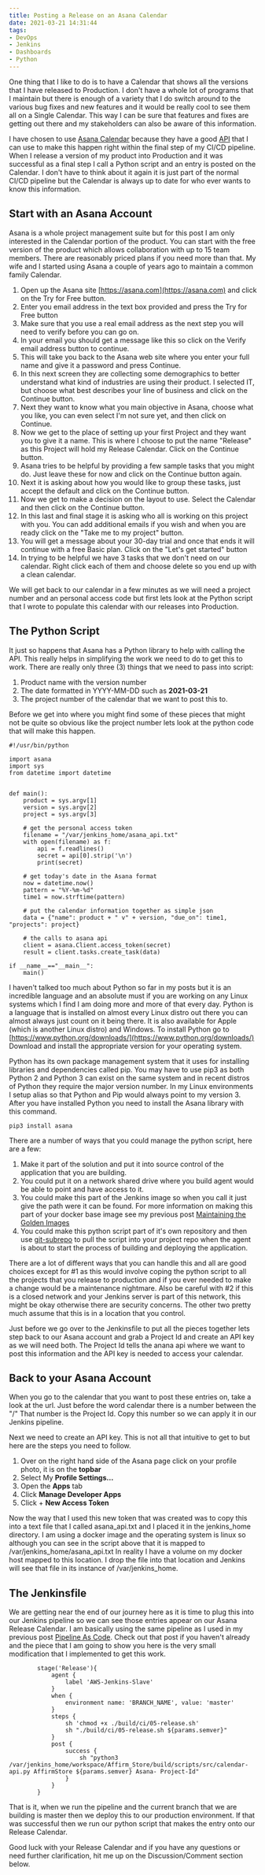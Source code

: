 ```yaml
---
title: Posting a Release on an Asana Calendar
date: 2021-03-21 14:31:44
tags:
- DevOps
- Jenkins
- Dashboards
- Python
---
```

One thing that I like to do is to have a Calendar that shows all the versions that I have released to Production.  I don't have a whole lot of programs that I maintain but there is enough of a variety that I do switch around to the various bug fixes and new features and it would be really cool to see them all on a Single Calendar.  This way I can be sure that features and fixes are getting out there and my stakeholders can also be aware of this information.

I have chosen to use [Asana Calendar](https://asana.com) because they have a good [API](https://en.wikipedia.org/wiki/API) that I can use to make this happen right within the final step of my CI/CD pipeline.  When I release a version of my product into Production and it was successful as a final step I call a Python script and an entry is posted on the Calendar.  I don't have to think about it again it is just part of the normal CI/CD pipeline but the Calendar is always up to date for who ever wants to know this information.

## Start with an Asana Account
Asana is a whole project management suite but for this post I am only interested in the Calendar portion of the product.  You can start with the free version of the product which allows collaboration with up to 15 team members.  There are reasonably priced plans if you need more than that.  My wife and I started using Asana a couple of years ago to maintain a common family Calendar.
1. Open up the Asana site [https://asana.com](https://asana.com) and click on the Try for Free button.
2. Enter you email address in the text box provided and press the Try for Free button
3. Make sure that you use a real email address as the next step you will need to verify before you can go on.
4. In your email you should get a message like this so click on the Verify email address button to continue.
5. This will take you back to the Asana web site where you enter your full name and give it a password and press Continue.
6. In this next screen they are collecting some demographics to better understand what kind of industries are using their product. I selected IT, but choose what best describes your line of business and click on the Continue button.
7. Next they want to know what you main objective in Asana, choose what you like, you can even select I'm not sure yet, and then click on Continue.
8. Now we get to the place of setting up your first Project and they want you to give it a name.  This is where I choose to put the name "Release" as this Project will hold my Release Calendar.  Click on the Continue button.
9. Asana tries to be helpful by providing a few sample tasks that you might do.  Just leave these for now and click on the Continue button again.
10. Next it is asking about how you would like to group these tasks, just accept the default and click on the Continue button.
11. Now we get to make a decision on the layout to use.  Select the Calendar and then click on the Continue button.
12. In this last and final stage it is asking who all is working on this project with you.  You can add additional emails if you wish and when you are ready click on the "Take me to my project" button.
13. You will get a message about your 30-day trial and once that ends it will continue with a free Basic plan.  Click on the "Let's get started" button
14. In trying to be helpful we have 3 tasks that we don't need on our calendar.  Right click each of them and choose delete so you end up with a clean calendar.

We will get back to our calendar in a few minutes as we will need a project number and an personal access code but first lets look at the Python script that I wrote to populate this calendar with our releases into Production.

## The Python Script
It just so happens that Asana has a Python library to help with calling the API.  This really helps in simplifying the work we need to do to get this to work.  There are really only three (3) things that we need to pass into script:
1. Product name with the version number
2. The date formatted in YYYY-MM-DD such as **2021-03-21**
3. The project number of the calendar that we want to post this to.

Before we get into where you might find some of these pieces that might not be quite so obvious like the project number lets look at the python code that will make this happen.
```
#!/usr/bin/python

import asana
import sys
from datetime import datetime


def main():
    product = sys.argv[1]
    version = sys.argv[2]
    project = sys.argv[3]

    # get the personal access token
    filename = "/var/jenkins_home/asana_api.txt"
    with open(filename) as f:
        api = f.readlines()
        secret = api[0].strip('\n')
        print(secret)

    # get today's date in the Asana format
    now = datetime.now()
    pattern = "%Y-%m-%d"
    time1 = now.strftime(pattern)

    # put the calendar information together as simple json
    data = {"name": product + " v" + version, "due_on": time1, "projects": project}
    
    # the calls to asana api    
    client = asana.Client.access_token(secret)
    result = client.tasks.create_task(data)

if __name__=="__main__":
    main()
```
I haven't talked too much about Python so far in my posts but it is an incredible language and an absolute must if you are working on any Linux systems which I find I am doing more and more of that every day.  Python is a language that is installed on almost every Linux distro out there you can almost always just count on it being there.  It is also available for Apple (which is another Linux distro) and Windows.  To install Python go to [https://www.python.org/downloads/](https://www.python.org/downloads/)  Download and install the appropriate version for your operating system.

Python has its own package management system that it uses for installing libraries and dependencies called pip.  You may have to use pip3 as both Python 2 and Python 3 can exist on the same system and in recent distros of Python they require the major version number.  In my Linux environments I setup alias so that Python and Pip would always point to my version 3.  After you have installed Python you need to install the Asana library with this command.
```
pip3 install asana
```
There are a number of ways that you could manage the python script, here are a few:
1. Make it part of the solution and put it into source control of the application that you are building.
2. You could put it on a network shared drive where you build agent would be able to point and have access to it.
3. You could make this part of the Jenkins image so when you call it just give the path were it can be found.  For more information on making this part of your docker base image see my previous post [Maintaining the Golden Images](/2020/10/Maintaining-the-Golden-Images/)
4. You could make this python script part of it's own repository and then use [git-subrepo](https://github.com/git-commands/git-subrepo#readme) to pull the script into your project repo when the agent is about to start the process of building and deploying the application.

There are a lot of different ways that you can handle this and all are good choices except for #1 as this would involve coping the python script to all the projects that you release to production and if you ever needed to make a change would be a maintenance nightmare.  Also be careful with #2 if this is a closed network and your Jenkins server is part of this network, this might be okay otherwise there are security concerns.  The other two pretty much assume that this is in a location that you control.

Just before we go over to the Jenkinsfile to put all the pieces together lets step back to our Asana account and grab a Project Id and create an API key as we will need both.  The Project Id tells the anana api where we want to post this information and the API key is needed to access your calendar.

## Back to your Asana Account
When you go to the calendar that you want to post these entries on, take a look at the url.  Just before the word calendar there is a number between the "/"  That number is the Project Id.  Copy this number so we can apply it in our Jenkins pipeline.

Next we need to create an API key.  This is not all that intuitive to get to but here are the steps you need to follow.
1. Over on the right hand side of the Asana page click on your profile photo, it is on the **topbar**
2. Select My **Profile Settings...**
3. Open the **Apps** tab
4. Click **Manage Developer Apps**
5. Click + **New Access Token**

Now the way that I used this new token that was created was to copy this into a text file that I called asana_api.txt and I placed it in the jenkins_home directory.  I am using a docker image and the operating system is linux so although you can see in the script above that it is mapped to 
/var/jenkins_home/asana_api.txt  In reality I have a volume on my docker host mapped to this location.  I drop the file into that location and Jenkins will see that file in its instance of /var/jenkins_home.
## The Jenkinsfile
We are getting near the end of our journey here as it is time to plug this into our Jenkins pipeline so we can see those entries appear on our Asana Release Calendar.  I am basically using the same pipeline as I used in my previous post [Pipeline As Code](/2020/07/Pipeline-As-Code/).  Check out that post if you haven't already and the piece that I am going to show you here is the very small modification that I implemented to get this work.
```
        stage('Release'){
            agent {
                label 'AWS-Jenkins-Slave'
            }
            when {
                environment name: 'BRANCH_NAME', value: 'master'
            }
            steps {
                sh 'chmod +x ./build/ci/05-release.sh'
                sh "./build/ci/05-release.sh ${params.semver}"                
            }
            post {
                success {
                    sh "python3 /var/jenkins_home/workspace/Affirm_Store/build/scripts/src/calendar-api.py AffirmStore ${params.semver} Asana- Project-Id"
                }
            }
        }
```
That is it, when we run the pipeline and the current branch that we are building is master then we deploy this to our production environment.  If that was successful then we run our python script that makes the entry onto our Release Calendar.

Good luck with your Release Calendar and if you have any questions or need further clarification, hit me up on the Discussion/Comment section below.